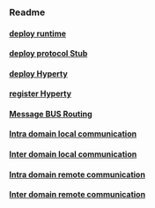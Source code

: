 ### Readme

#### [deploy runtime](deploy-runtime.md)

#### [deploy protocol Stub](deploy-protostub.md)

#### [deploy Hyperty](deploy-hyperty.md)

#### [register Hyperty](register-hyperty.md)

#### [Message BUS Routing](bus-msg-routing.md)

#### [Intra domain local communication](intra-local-comm.md)

#### [Inter domain local communication](inter-local-comm.md)

#### [Intra domain remote communication](intra-remote-comm.md)

#### [Inter domain remote communication](inter-remote-comm.md)